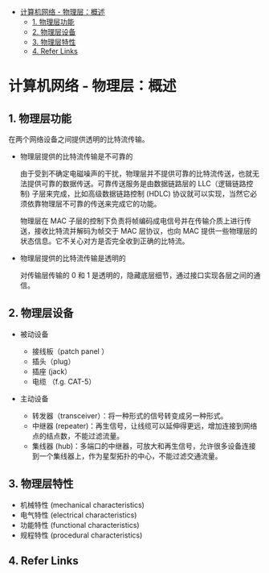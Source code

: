 - [计算机网络 - 物理层：概述](#计算机网络---物理层概述)
  - [1. 物理层功能](#1-物理层功能)
  - [2. 物理层设备](#2-物理层设备)
  - [3. 物理层特性](#3-物理层特性)
  - [4. Refer Links](#4-refer-links)

# 计算机网络 - 物理层：概述

## 1. 物理层功能

在两个网络设备之间提供透明的比特流传输。

- 物理层提供的比特流传输是不可靠的
  
  由于受到不确定电磁噪声的干扰，物理层并不提供可靠的比特流传送，也就无法提供可靠的数据传送。可靠传送服务是由数据链路层的 LLC（逻辑链路控制) 子层来完成，比如高级数据链路控制 (HDLC) 协议就可以实现，当然它必须依靠物理层不可靠的传送来完成它的功能。
  
  物理层在 MAC 子层的控制下负责将帧编码成电信号并在传输介质上进行传送，接收比特流并解码为帧交于 MAC 层协议，也向 MAC 提供一些物理层的状态信息。它不关心对方是否完全收到正确的比特流。

- 物理层提供的比特流传输是透明的
  
  对传输层传输的 0 和 1 是透明的，隐藏底层细节，通过接口实现各层之间的通信。

## 2. 物理层设备

- 被动设备
  - 接线板（patch panel ）
  - 插头（plug）
  - 插座 (jack）
  - 电缆 （f.g. CAT-5）

- 主动设备
  - 转发器（transceiver）：将一种形式的信号转变成另一种形式。
  - 中继器 (repeater)：再生信号，让线缆可以延伸得更远，增加连接到网络点的结点数，不能过滤流量。
  - 集线器 (hub)：多端口的中继器，可放大和再生信号，允许很多设备连接到一个集线器上，作为星型拓扑的中心，不能过滤交通流量。

## 3. 物理层特性

-	机械特性 (mechanical characteristics)
-	电气特性 (electrical characteristics)
-	功能特性 (functional characteristics)
-	规程特性 (procedural characteristics)

## 4. Refer Links
